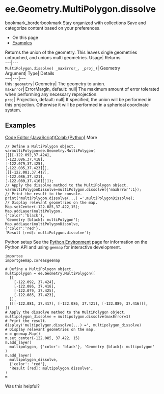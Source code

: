  
#  ee.Geometry.MultiPolygon.dissolve 
bookmark_borderbookmark Stay organized with collections  Save and categorize content based on your preferences.
  * On this page
  * [Examples](https://developers.google.com/earth-engine/apidocs/ee-geometry-multipolygon-dissolve#examples)


Returns the union of the geometry. This leaves single geometries untouched, and unions multi geometries. 
Usage| Returns  
---|---  
`MultiPolygon.dissolve( _maxError_, _proj_)`| Geometry  
Argument| Type| Details  
---|---|---  
this: `geometry`| Geometry| The geometry to union.  
`maxError`| ErrorMargin, default: null| The maximum amount of error tolerated when performing any necessary reprojection.  
`proj`| Projection, default: null| If specified, the union will be performed in this projection. Otherwise it will be performed in a spherical coordinate system.  
## Examples
[Code Editor (JavaScript)](https://developers.google.com/earth-engine/apidocs/ee-geometry-multipolygon-dissolve#code-editor-javascript-sample)[Colab (Python)](https://developers.google.com/earth-engine/apidocs/ee-geometry-multipolygon-dissolve#colab-python-sample) More
```
// Define a MultiPolygon object.
varmultiPolygon=ee.Geometry.MultiPolygon(
[[[[-122.092,37.424],
[-122.086,37.418],
[-122.079,37.425],
[-122.085,37.423]]],
[[[-122.081,37.417],
[-122.086,37.421],
[-122.089,37.416]]]]);
// Apply the dissolve method to the MultiPolygon object.
varmultiPolygonDissolve=multiPolygon.dissolve({'maxError':1});
// Print the result to the console.
print('multiPolygon.dissolve(...) =',multiPolygonDissolve);
// Display relevant geometries on the map.
Map.setCenter(-122.085,37.422,15);
Map.addLayer(multiPolygon,
{'color':'black'},
'Geometry [black]: multiPolygon');
Map.addLayer(multiPolygonDissolve,
{'color':'red'},
'Result [red]: multiPolygon.dissolve');
```
Python setup
See the [ Python Environment](https://developers.google.com/earth-engine/guides/python_install) page for information on the Python API and using `geemap` for interactive development.
```
importee
importgeemap.coreasgeemap
```
```
# Define a MultiPolygon object.
multipolygon = ee.Geometry.MultiPolygon([
  [[
    [-122.092, 37.424],
    [-122.086, 37.418],
    [-122.079, 37.425],
    [-122.085, 37.423],
  ]],
  [[[-122.081, 37.417], [-122.086, 37.421], [-122.089, 37.416]]],
])
# Apply the dissolve method to the MultiPolygon object.
multipolygon_dissolve = multipolygon.dissolve(maxError=1)
# Print the result.
display('multipolygon.dissolve(...) =', multipolygon_dissolve)
# Display relevant geometries on the map.
m = geemap.Map()
m.set_center(-122.085, 37.422, 15)
m.add_layer(
  multipolygon, {'color': 'black'}, 'Geometry [black]: multipolygon'
)
m.add_layer(
  multipolygon_dissolve,
  {'color': 'red'},
  'Result [red]: multipolygon.dissolve',
)
m
```

Was this helpful?

